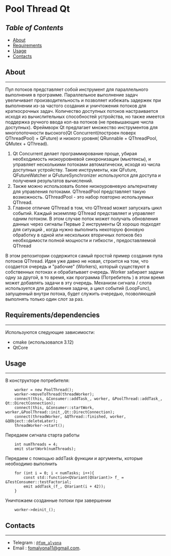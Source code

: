 # Pool Thread Qt

*Table of Contents*
---------

- [ About ](#About_Project)
- [ Requirements ](#dependencies)
- [ Usage ](#Usage)
- [ Contacts ](#Contacts)


<a name="About_Project"></a>
## About

-----------
Пул потоков представляет собой инструмент для параллельного выполнения в программе. 
Параллельное выполнение задач увеличивает производительность и позволяет избежать задержек при выполнении из-за частого создания и уничтожения потоков для краткосрочных задач.
Количество доступных потоков настраивается исходя из вычислительных способностей устройства, но также имеется поддержка ручного ввода кол-ва потоков (не превышающие числа доступных).
Фреймворк Qt предлагает множество инструментов для многопоточности высокого(Qt Concurrent(построен поверх QThreadPool) + QFuture) и низкого уровня( QRunnable + QThreadPool, QMutex + QThread). 
1) Qt Concurrent делает программирование проще, убирая необходимость низкоуровневой синхронизации (мьютексы), и управляет несколькими потоками автоматически, исходя из числа доступных устройству.
Такие инструменты, как QFuture, QFutureWatcher и QFutureSynchronizer используются для доступа и получения результатов вычислений. 
2) Также можно использовать более низкоуровневую альтернативу для управления потоками. QThreadPool представляет такую возможность.  QThreadPool - это набор повторно используемых QThread.
3) Главное отличие QThread в том, что QThread может запускать цикл событий. Каждый экземпляр QThread представляет и управляет одним потоком. В этом случае поток может получать обновления данных через сигналы
Первые 2 инструменты Qt хорошо подходят для ситуаций , когда нужно выполнить некоторую фоновую обработку в одной или нескольких вторичных потоков без необходимости полной мощности и гибкости , предоставляемой QThread

В этом репозитории содержится самый простой пример создания пула потоков QThread. 
Идея уже давно не новая, строится на том, что создается очередь и "рабочие" (Workers), который существуют в собственных потоках и обрабатывает очередь. 
Worker забирает задачи одну за другой, в то время, как программа (Потребитель ) в этом время может добавлять задачи в эту очередь.
Механизм сигнала / слота используется для добавления задачи, а цикл событий (LoopFunc), запущенный внутри потока, будет служить очередью, позволяющей выполнять только один слот за раз.

<a name="dependencies"></a>
## Requirements/dependencies

-----------
Используются следующие зависимости:
- cmake (использовался 3.12)
- QtCore


<a name="Usage"></a>
## Usage

-----------
В конструкторе потребителя:
```
    worker = new PoolThread();
    worker->moveToThread(threadWorker);
    connect(this, &Consumer::addTask_, worker, &PoolThread::addTask_, Qt::DirectConnection);
    connect(this, &Consumer::startWork, worker,&PoolThread::init_,Qt::DirectConnection);
    connect(threadWorker, &QThread::finished, worker, &QObject::deleteLater);
    threadWorker->start();
```

Передаем сигнала старта работы
```
    int numThreads = 4;
    emit startWork(numThreads);
```

Передаем с помощью addTask функции и аргументы, которые необходимо выполнить
```
    for (int i = 0; i < numTasks; i++){
        const std::function<QVariant(QVariant)> f_ = &TestConsumer::testFactorial;
        emit addTask_(f_, QVariant(i + 42));
    }

```
Уничтожаем созданные потоки при завершении
```
    worker->deinit_();
```

<a name="Contacts"></a>
## Contacts

-----------

- Telegram : <a href="https://telegram.org" target="_blank">`@fom_alyona`</a>
- Email : fomalyona11@gmail.com.


